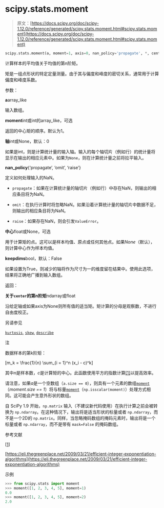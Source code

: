 # scipy.stats.moment

> 原文：[https://docs.scipy.org/doc/scipy-1.12.0/reference/generated/scipy.stats.moment.html#scipy.stats.moment](https://docs.scipy.org/doc/scipy-1.12.0/reference/generated/scipy.stats.moment.html#scipy.stats.moment)

```py
scipy.stats.moment(a, moment=1, axis=0, nan_policy='propagate', *, center=None, keepdims=False)
```

计算样本的平均值关于均值的第n阶矩。

矩是一组点形状的特定定量测量。由于其与偏度和峰度的密切关系，通常用于计算偏度和峰度系数。

参数：

**a**array_like

输入数组。

**moment**int或int的array_like，可选

返回的中心矩的顺序。默认为1。

**轴**int或None，默认：0

如果是int，则是计算统计量的输入轴。输入的每个轴切片（例如行）的统计量将显示在输出的相应元素中。如果为`None`，则在计算统计量之前将拉平输入。

**nan_policy**{‘propagate’, ‘omit’, ‘raise’}

定义如何处理输入的NaN。

+   `propagate`：如果在计算统计量的轴切片（例如行）中存在NaN，则输出的相应条目将为NaN。

+   `omit`：在执行计算时将忽略NaN。如果沿着计算统计量的轴切片中数据不足，则输出的相应条目将为NaN。

+   `raise`：如果存在NaN，则会引发`ValueError`。

**中心**float或None，可选

用于计算矩的点。这可以是样本均值、原点或任何其他点。如果*None*（默认），则计算中心作为样本均值。

**keepdims**bool，默认：False

如果设置为True，则减少的轴将作为尺寸为一的维度留在结果中。使用此选项，结果将正确地广播到输入数组。

返回：

**关于`center`的第n阶矩**ndarray或float

沿给定轴或如果axis为None则所有值的适当矩。矩计算的分母是观察数，不进行自由度校正。

另请参见

[`kurtosis`](scipy.stats.kurtosis.html#scipy.stats.kurtosis "scipy.stats.kurtosis"), [`skew`](scipy.stats.skew.html#scipy.stats.skew "scipy.stats.skew"), [`describe`](scipy.stats.describe.html#scipy.stats.describe "scipy.stats.describe")

注

数据样本的第k阶矩：

\[m_k = \frac{1}{n} \sum_{i = 1}^n (x_i - c)^k\]

其中*n*是样本数，*c*是计算矩的中心。此函数使用平方的指数计算[[1]](#r00091e1d8697-1)以提高效率。

请注意，如果*a*是一个空数组（`a.size == 0`），则具有一个元素的数组[`moment`](#scipy.stats.moment "scipy.stats.moment")（*moment.size == 1*）将与标量[`moment`](#scipy.stats.moment "scipy.stats.moment")（`np.isscalar(moment)`）处理方式相同。这可能会产生意外形状的数组。

自 SciPy 1.9 开始，`np.matrix` 输入（不建议新代码使用）在执行计算之前会被转换为 `np.ndarray`。在这种情况下，输出将是适当形状的标量或者 `np.ndarray`，而不是一个2D的 `np.matrix`。同样，当忽略掩码数组的掩码元素时，输出将是一个标量或者 `np.ndarray`，而不是带有 `mask=False` 的掩码数组。

参考文献

[[1](#id1)]

[https://eli.thegreenplace.net/2009/03/21/efficient-integer-exponentiation-algorithms](https://eli.thegreenplace.net/2009/03/21/efficient-integer-exponentiation-algorithms)

示例

```py
>>> from scipy.stats import moment
>>> moment([1, 2, 3, 4, 5], moment=1)
0.0
>>> moment([1, 2, 3, 4, 5], moment=2)
2.0 
```
